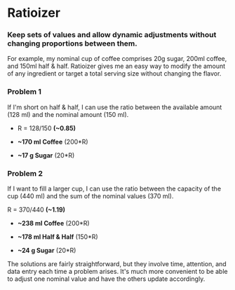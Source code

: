 # Ratioizer

### Keep sets of values and allow dynamic adjustments without changing proportions between them.

For example, my nominal cup of coffee comprises 20g sugar, 200ml coffee, and 150ml half & half. Ratioizer gives me an easy way to modify the amount of any ingredient or target a total serving size without changing the flavor.

### Problem 1
If I'm short on half & half, I can use the ratio between the available amount (128 ml) and the nominal amount (150 ml).

* R = 128/150 **(~0.85)**

* **~170 ml Coffee**  (200\*R)

* **~17 g Sugar** (20\*R)

### Problem 2
If I want to fill a larger cup, I can use the ratio between the capacity of the cup (440 ml) and the sum of the nominal values (370 ml).

R = 370/440 **(~1.19)**

* **~238 ml Coffee** (200*R)

* **~178 ml Half & Half** (150*R)

* **~24 g Sugar** (20*R)

The solutions are fairly straightforward, but they involve time, attention, and data entry each time a problem arises.
It's much more convenient to be able to adjust one nominal value and have the others update accordingly.
